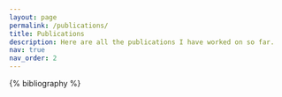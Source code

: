 ```yaml
---
layout: page
permalink: /publications/
title: Publications
description: Here are all the publications I have worked on so far.
nav: true
nav_order: 2
---
```


<!-- _pages/publications.md -->
<div class="publications">

{% bibliography %}

</div>